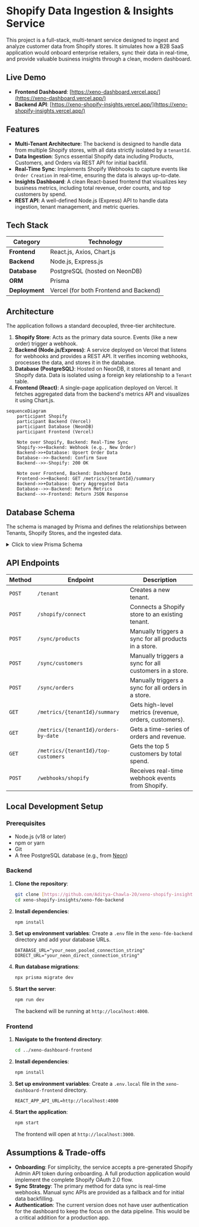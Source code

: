 # Shopify Data Ingestion & Insights Service

This project is a full-stack, multi-tenant service designed to ingest and analyze customer data from Shopify stores. It simulates how a B2B SaaS application would onboard enterprise retailers, sync their data in real-time, and provide valuable business insights through a clean, modern dashboard.

## Live Demo

* **Frontend Dashboard**: [https://xeno-dashboard.vercel.app/](https://xeno-dashboard.vercel.app/)
* **Backend API**: [https://xeno-shopify-insights.vercel.app/](https://xeno-shopify-insights.vercel.app/)

## Features

-   **Multi-Tenant Architecture**: The backend is designed to handle data from multiple Shopify stores, with all data strictly isolated by a `tenantId`.
-   **Data Ingestion**: Syncs essential Shopify data including Products, Customers, and Orders via REST API for initial backfill.
-   **Real-Time Sync**: Implements Shopify Webhooks to capture events like `Order Creation` in real-time, ensuring the data is always up-to-date.
-   **Insights Dashboard**: A clean React-based frontend that visualizes key business metrics, including total revenue, order counts, and top customers by spend.
-   **REST API**: A well-defined Node.js (Express) API to handle data ingestion, tenant management, and metric queries.

## Tech Stack

| Category      | Technology                                       |
| ------------- | ------------------------------------------------ |
| **Frontend** | React.js, Axios, Chart.js                        |
| **Backend** | Node.js, Express.js                              |
| **Database** | PostgreSQL (hosted on NeonDB)                    |
| **ORM** | Prisma                                           |
| **Deployment**| Vercel (for both Frontend and Backend)           |

## Architecture

The application follows a standard decoupled, three-tier architecture.

1.  **Shopify Store**: Acts as the primary data source. Events (like a new order) trigger a webhook.
2.  **Backend (Node.js/Express)**: A service deployed on Vercel that listens for webhooks and provides a REST API. It verifies incoming webhooks, processes the data, and stores it in the database.
3.  **Database (PostgreSQL)**: Hosted on NeonDB, it stores all tenant and Shopify data. Data is isolated using a foreign key relationship to a `Tenant` table.
4.  **Frontend (React)**: A single-page application deployed on Vercel. It fetches aggregated data from the backend's metrics API and visualizes it using Chart.js.

```mermaid
sequenceDiagram
    participant Shopify
    participant Backend (Vercel)
    participant Database (NeonDB)
    participant Frontend (Vercel)

    Note over Shopify, Backend: Real-Time Sync
    Shopify->>+Backend: Webhook (e.g., New Order)
    Backend->>+Database: Upsert Order Data
    Database-->>-Backend: Confirm Save
    Backend-->>-Shopify: 200 OK

    Note over Frontend, Backend: Dashboard Data
    Frontend->>+Backend: GET /metrics/{tenantId}/summary
    Backend->>+Database: Query Aggregated Data
    Database-->>-Backend: Return Metrics
    Backend-->>-Frontend: Return JSON Response
```

## Database Schema

The schema is managed by Prisma and defines the relationships between Tenants, Shopify Stores, and the ingested data.

<details>
<summary>Click to view Prisma Schema</summary>

```prisma
// /xeno-fde-backend/prisma/schema.prisma

generator client {
  provider = "prisma-client-js"
}

datasource db {
  provider  = "postgresql"
  url       = env("DATABASE_URL")
  directUrl = env("DIRECT_URL")
}

// Tenant = company or client
model Tenant {
  id        String        @id @default(uuid())
  name      String
  stores    ShopifyStore[]
  createdAt DateTime      @default(now())
  updatedAt DateTime      @updatedAt
}

// Shopify store linked to a tenant
model ShopifyStore {
  id          String       @id @default(uuid())
  tenant      Tenant       @relation(fields: [tenantId], references: [id])
  tenantId    String
  shopDomain  String       @unique
  accessToken String
  products    Product[]
  orders      Order[]
  customers   Customer[]
  syncLogs    SyncLog[]
  createdAt   DateTime     @default(now())
  updatedAt   DateTime     @updatedAt
}

// Shopify products
model Product {
  id        String        @id @default(uuid())
  store     ShopifyStore  @relation(fields: [storeId], references: [id])
  storeId   String
  shopifyId String        @unique
  title     String
  price     Float
  currency  String
  createdAt DateTime      @default(now())
  updatedAt DateTime      @updatedAt
}

// Shopify customers
model Customer {
  id        String        @id @default(uuid())
  store     ShopifyStore  @relation(fields: [storeId], references: [id])
  storeId   String
  shopifyId String        @unique
  email     String?
  firstName String?
  lastName  String?
  orders    Order[]
  createdAt DateTime      @default(now())
  updatedAt DateTime      @updatedAt
}

// Shopify orders
model Order {
  id          String        @id @default(uuid())
  store       ShopifyStore  @relation(fields: [storeId], references: [id])
  storeId     String
  shopifyId   String        @unique
  customer    Customer?     @relation(fields: [customerId], references: [id])
  customerId  String?
  totalAmount Float
  currency    String
  createdAt   DateTime      @default(now())
  updatedAt   DateTime      @updatedAt
}

// Track sync jobs (when ingestion happens)
model SyncLog {
  id        String        @id @default(uuid())
  store     ShopifyStore  @relation(fields: [storeId], references: [id])
  storeId   String
  entity    String
  status    String
  message   String?
  createdAt DateTime      @default(now())
}
```
</details>

## API Endpoints

| Method | Endpoint                             | Description                                            |
| ------ | ------------------------------------ | ------------------------------------------------------ |
| `POST` | `/tenant`                            | Creates a new tenant.                                  |
| `POST` | `/shopify/connect`                   | Connects a Shopify store to an existing tenant.        |
| `POST` | `/sync/products`                     | Manually triggers a sync for all products in a store.  |
| `POST` | `/sync/customers`                    | Manually triggers a sync for all customers in a store. |
| `POST` | `/sync/orders`                       | Manually triggers a sync for all orders in a store.    |
| `GET`  | `/metrics/{tenantId}/summary`        | Gets high-level metrics (revenue, orders, customers).  |
| `GET`  | `/metrics/{tenantId}/orders-by-date` | Gets a time-series of orders and revenue.              |
| `GET`  | `/metrics/{tenantId}/top-customers`  | Gets the top 5 customers by total spend.               |
| `POST` | `/webhooks/shopify`                  | Receives real-time webhook events from Shopify.        |

## Local Development Setup

### Prerequisites
-   Node.js (v18 or later)
-   npm or yarn
-   Git
-   A free PostgreSQL database (e.g., from [Neon](https://neon.tech/))

### Backend
1.  **Clone the repository**:
    ```bash
    git clone [https://github.com/Aditya-Chawla-20/xeno-shopify-insights.git](https://github.com/Aditya-Chawla-20/xeno-shopify-insights.git)
    cd xeno-shopify-insights/xeno-fde-backend
    ```
2.  **Install dependencies**:
    ```bash
    npm install
    ```
3.  **Set up environment variables**:
    Create a `.env` file in the `xeno-fde-backend` directory and add your database URLs.
    ```env
    DATABASE_URL="your_neon_pooled_connection_string"
    DIRECT_URL="your_neon_direct_connection_string"
    ```
4.  **Run database migrations**:
    ```bash
    npx prisma migrate dev
    ```
5.  **Start the server**:
    ```bash
    npm run dev
    ```
    The backend will be running at `http://localhost:4000`.

### Frontend
1.  **Navigate to the frontend directory**:
    ```bash
    cd ../xeno-dashboard-frontend
    ```
2.  **Install dependencies**:
    ```bash
    npm install
    ```
3.  **Set up environment variables**:
    Create a `.env.local` file in the `xeno-dashboard-frontend` directory.
    ```env
    REACT_APP_API_URL=http://localhost:4000
    ```
4.  **Start the application**:
    ```bash
    npm start
    ```
    The frontend will open at `http://localhost:3000`.

## Assumptions & Trade-offs
-   **Onboarding**: For simplicity, the service accepts a pre-generated Shopify Admin API token during onboarding. A full production application would implement the complete Shopify OAuth 2.0 flow.
-   **Sync Strategy**: The primary method for data sync is real-time webhooks. Manual sync APIs are provided as a fallback and for initial data backfilling.
-   **Authentication**: The current version does not have user authentication for the dashboard to keep the focus on the data pipeline. This would be a critical addition for a production app.